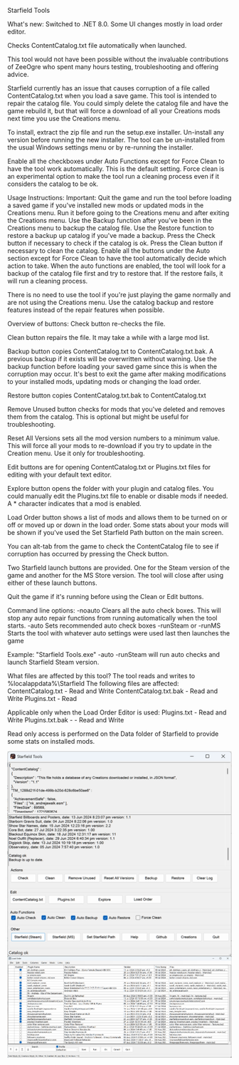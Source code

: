 Starfield Tools

What's new: Switched to .NET 8.0. Some UI changes mostly in load order editor.

Checks ContentCatalog.txt file automatically when launched.

This tool would not have been possible without the invaluable contributions of ZeeOgre who spent many hours testing, troubleshooting and offering advice.

Starfield currently has an issue that causes corruption of a file called ContentCatalog.txt when you load a save game.
This tool is intended to repair the catalog file. You could simply delete the catalog file and have the game rebuild it, but that will force a download of all your Creations mods next time you use the Creations menu.

To install, extract the zip file and run the setup.exe installer. Un-install any version before running the new installer.
The tool can be un-installed from the usual Windows settings menu or by re-running the installer.

Enable all the checkboxes under Auto Functions except for Force Clean to have the tool work automatically. This is the default setting.
Force clean is an experimental option to make the tool run a cleaning process even if it considers the catalog to be ok.

Usage Instructions:
Important: Quit the game and run the tool before loading a saved game if you've installed new mods or updated mods in the Creations menu.
Run it before going to the Creations menu and after exiting the Creations menu.
Use the Backup function after you've been in the Creations menu to backup the catalog file.
Use the Restore function to restore a backup up catalog if you've made a backup.
Press the Check button if necessary to check if the catalog is ok.
Press the Clean button if necessary to clean the catalog.
Enable all the buttons under the Auto section except for Force Clean to have the tool automatically decide which action to take.
When the auto functions are enabled, the tool will look for a backup of the catalog file first and try to restore that. If the restore fails, it will run a cleaning process.

There is no need to use the tool if you're just playing the game normally and are not using the Creations menu.
Use the catalog backup and restore features instead of the repair features when possible.

Overview of buttons:
Check button re-checks the file.

Clean button repairs the file. It may take a while with a large mod list.

Backup button copies ContentCatalog.txt to ContentCatalog.txt.bak. A previous backup if it exists will be overwritten without warning. Use the backup function before loading your saved game since this is when the corruption may occur. It's best to exit the game after making modifications to your installed mods, updating mods or changing the load order.

Restore button copies ContentCatalog.txt.bak to ContentCatalog.txt

Remove Unused button checks for mods that you've deleted and removes them from the catalog. This is optional but might be useful for troubleshooting.

Reset All Versions sets all the mod version numbers to a minimum value. This will force all your mods to re-download if you try to update in the Creation menu. Use it only for troubleshooting.

Edit buttons are for opening ContentCatalog.txt or Plugins.txt files for editing with your default text editor.

Explore button opens the folder with your plugin and catalog files. You could manually edit the Plugins.txt file to enable or disable mods if needed. A * character indicates that a mod is enabled.

Load Order button shows a list of mods and allows them to be turned on or off or moved up or down in the load order. Some stats about your mods will be shown if you've used the Set Starfield Path button on the main screen.

You can alt-tab from the game to check the ContentCatalog file to see if corruption has occurred by pressing the Check button.

Two Starfield launch buttons are provided. One for the Steam version of the game and another for the MS Store version. The tool will close after using either of these launch buttons.

Quit the game if it's running before using the Clean or Edit buttons.

Command line options:
-noauto Clears all the auto check boxes. This will stop any auto repair functions from running automatically when the tool starts.
-auto Sets recommended auto check boxes
-runSteam or -runMS Starts the tool with whatever auto settings were used last then launches the game

Example: "Starfield Tools.exe" -auto -runSteam will run auto checks and launch Starfield Steam version.

What files are affected by this tool?
The tool reads and writes to %localappdata%\Starfield
The following files are affected:
ContentCatalog.txt - Read and Write
ContentCatalog.txt.bak - Read and Write
Plugins.txt - Read

Applicable only when the Load Order Editor is used:
Plugins.txt - Read and Write
Plugins.txt.bak -  - Read and Write

Read only access is performed on the Data folder of Starfield to provide some stats on installed mods.

<div align="left">
    <img src="/Screenshot.png" align="left"</img> 
</div>
<p></p>
<div align="left">
    <img src="/Screenshot2.png" align="left"</img> 
</div>

